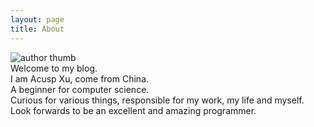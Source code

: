 ```yaml
---
layout: page
title: About
---
```


<img src="{{ site.author.thumb | prepend: site.baseurl }}" alt="author thumb" class="dot">

<div>
  Welcome to my blog.<br />
  I am Acusp Xu, come from China.<br />
  A beginner for computer science.<br />
  Curious for various things, responsible for my work, my life and myself.<br />
  Look forwards to be an excellent and amazing programmer.
</div>
